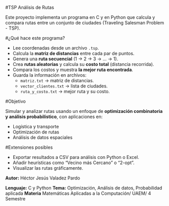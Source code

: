 #TSP Análisis de Rutas

Este proyecto implementa un programa en C y en Python que calcula y compara rutas entre un conjunto de ciudades (Traveling Salesman Problem - TSP).

#¿Qué hace este programa?

- Lee coordenadas desde un archivo `.tsp`.
- Calcula la **matriz de distancias** entre cada par de puntos.
- Genera una **ruta secuencial** (1 → 2 → 3 → … → 1).
- Crea **rutas aleatorias** y calcula su **costo total** (distancia recorrida).
- Compara los costos y muestra **la mejor ruta encontrada**.
- Guarda la información en archivos:
  - `matriz.txt` → matriz de distancias.
  - `vector_clientes.txt` → lista de ciudades.
  - `ruta_y_costo.txt` → mejor ruta y su costo.

#Objetivo

Simular y analizar rutas usando un enfoque de **optimización combinatoria y análisis probabilístico**, con aplicaciones en:
- Logística y transporte
- Optimización de rutas
- Análisis de datos espaciales

#Extensiones posibles

- Exportar resultados a CSV para análisis con Python o Excel.
- Añadir heurísticas como “Vecino más Cercano” o “2-opt”.
- Visualizar las rutas gráficamente.


**Autor:** Héctor Jesús Valadez Pardo

**Lenguaje:** C y Python
**Tema:** Optimización, Análisis de datos, Probabilidad aplicada
**Materia** Matemáticas Aplicadas a la Computación/ UAEM/ 4 Semestre
